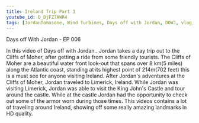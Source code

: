 ```yaml
---
title: Ireland Trip Part 3
youtube_id: D_DjFZ7AWR4
tags: [JordanTomasone, Wind Turbines, Days off with Jordan, DOWJ, vlog, video blog, vlogging, Ireland Travel vlog, Ireland travel trip 2016, travel trip, vacation, travel vlogger, days off, jordan, Canadian traveling, traveling Canadian, travel Cliffs of Moher, travel ireland, backpacking, Landmark, Tourism, Culture, Experience Ireland, Limerick, Cliffs of Moher, King John's Castle, touring King John's Castle, Cliffs of Moher HD video, visting the Cliffs of Moher, visting King John's Castle]
---
```

Days off With Jordan - EP 006

In this video of Days off with Jordan.. Jordan takes a day trip out to the Cliffs of Moher, after getting a ride from some friendly tourists. The Cliffs of Moher are a beautiful water front look-out that spans over 8 km(5 miles) along the Atlantic coast, standing at its highest point of 214m(702 feet) this is a must see for anyone visiting Ireland. After Jordan's adventures at the Cliffs of Moher, Jordan traveled to Limerick, Ireland. While Jordan was visiting Limerick, Jordan was able to visit the King John's Castle and tour around the castle. While at the castle Jordan had the opportunity to check out some of the armor worn during those times. This videos contains a lot of traveling around Ireland, showing off some really amazing landmarks in HD quality.
